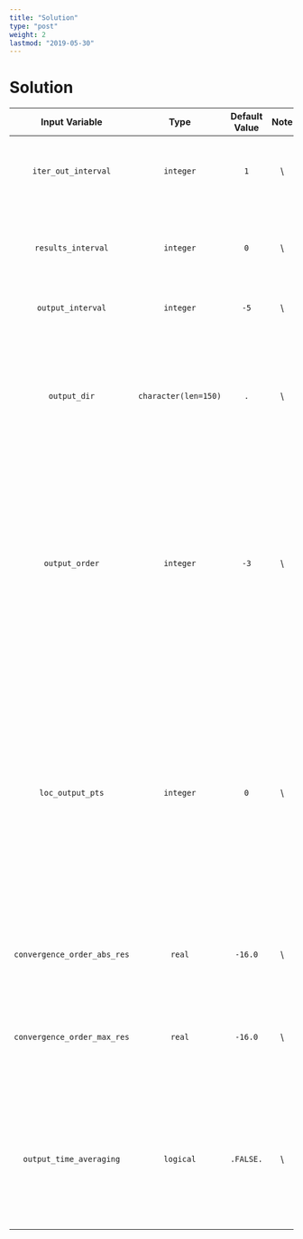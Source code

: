 ```yaml
---
title: "Solution"
type: "post"
weight: 2
lastmod: "2019-05-30"
---
```


# Solution

| Input Variable              | Type                 | Default Value | Note  | Description                                                                                                                                                                                                                                                                                                                                                                                                                                     |
| :------------:              | :-----------:        | :-----:       | :---: | :--------------------------------------------------------------------------------                                                                                                                                                                                                                                                                                                                                                               |
| `iter_out_interval`         | `integer`            | `1`           | \\    | Number of time steps between writing time-stepping and residual/convergence statistics to standard output.                                                                                                                                                                                                                                                                                                                                      |
| `results_interval`          | `integer`            | `0`           | \\    | Number of time steps between writing residual/convergence statistics for all conserved and primitive variables to the file `results.dat`.                                                                                                                                                                                                                                                                                                       |
| `output_interval`           | `integer`            | `-5`          | \\    | Number of time steps between writing CGNS solution files.                                                                                                                                                                                                                                                                                                                                                                                       |
| `output_dir`                | `character(len=150)` | `.`           | \\    | File path to the directory used for writing output files. <br> <span style="color:blue">NOTE</span>: If one is available, it is recommended that the output directory be located on a Lustre file system in order to get the best I/O performance possible.                                                                                                                                                                                          |
| `output_order`              | `integer`            | `-3`          | \\    | Specifies the degree of the polynomial space used to represent the solution in the CGNS solution files. This simply allows the ability to over-sample the solution polynomial which provides a smoother solution within each cells when visualizing the solution. <br> <span style="color:blue">NOTE</span>: This is only used if output order > solution order.                                                                                     |
| `loc_output_pts`            | `integer`            | `0`           | \\    | Specifies the location of the nodal points within the grid cells when writing the solution to the CGNS solution files. <br> $\bullet$ `0 :=` Equi-distant nodes <br> $\bullet$ `1 :=` Legendre-Gauss nodes <br> $\bullet$ `2 :=` Legendre-Gauss-Lobatto nodes <br> <span style="color:blue">NOTE</span>: Using Legendre-Gauss nodes for the CGNS solution files will result in empty space between all grid cells because there is no connectivity information between cells. |
| `convergence_order_abs_res` | `real`               | `-16.0`       | \\    | This is the convergence goal for the orders of magnitude of the absolute residual.                                                                                                                                                                                                                                                                                                                                                              |
| `convergence_order_max_res` | `real`               | `-16.0`       | \\    | This is the convergence goal for the orders of magnitude reduction of the residual relative to the maximum value of the residual during the simulation.                                                                                                                                                                                                                                                                                         |
| `output_time_averaging`     | `logical`            | `.FALSE.`     | \\    | Logical flag that enables/disables the accumulation of timeaveraged flow variables. If enabled, time-averaged restart and CGNS solution files will be written whenever the standard restart and CGNS solution files are written.                                                                                                                                                                                                                |


